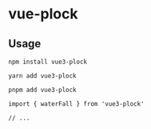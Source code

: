 # vue-plock

## Usage

```shell
npm install vue3-plock

yarn add vue3-plock

pnpm add vue3-plock
```

```
import { waterFall } from 'vue3-plock'

// ...
```
